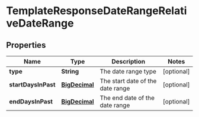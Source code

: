 

# TemplateResponseDateRangeRelativeDateRange

## Properties

Name | Type | Description | Notes
------------ | ------------- | ------------- | -------------
**type** | **String** | The date range type |  [optional]
**startDaysInPast** | [**BigDecimal**](BigDecimal.md) | The start date of the date range |  [optional]
**endDaysInPast** | [**BigDecimal**](BigDecimal.md) | The end date of the date range |  [optional]




